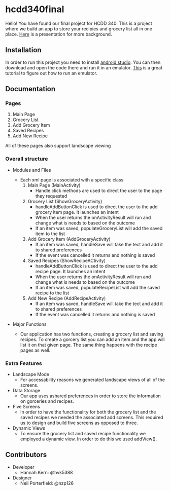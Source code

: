 # hcdd340final
Hello! You have found our final project for HCDD 340. This is a project where we build an app to store your recipies and grocery list all in one place. [Here](https://docs.google.com/presentation/d/16vVkRzxtoKs59somRgJMUaT8Yre56ttmBDhsnWImqKA/edit?usp=sharing) is a presentation for more background.

## Installation
In order to run this project you need to install [android studio](https://developer.android.com/studio/install). You can then download and open the code there and run it in an emulator. [This](https://developer.android.com/training/basics/firstapp/running-app) is a great tutorial to figure out how to run an emulator.

## Documentation
### Pages
1. Main Page
2. Grocery List
3. Add Grocery Item
4. Saved Recipes
5. Add New Recipe

All of these pages also support landscape viewing

### Overall structure 
 - Modules and Files
   * Each xml page is associated with a specific class
     1. Main Page (MainActivity)
         - Handle click methods are used to direct the user to the page they requested
     2. Grocery List (ShowGroceryActivity)
         - handleAddButtonClick is used to direct the user to the add grocery item page. It launches an intent
         - When the user returns the onActivityResult will run and change what is needs to based on the outcome
         - If an item was saved, populateGroceryList will add the saved item to the list
     3. Add Grocery Item (AddGroceryActivity)
         - If an item was saved, handleSave will take the tect and add it to shared preferences
         - If the event was cancelled it returns and nothing is saved
     4. Saved Recipes (ShowRecipeACtivity)
         - handleAddButtonClick is used to direct the user to the add recipe page. It launches an intent
         - When the user returns the onActivityResult will run and change what is needs to based on the outcome
         - If an item was saved, populateRecipeList will add the saved recipe to the list
     5. Add New Recipe (AddRecipeActivity)
         - If an item was saved, handleSave will take the tect and add it to shared preferences
         - If the event was cancelled it returns and nothing is saved

 - Major Functions
    * Our application has two functions, creating a grocery list and saving recipes. To create a gorcery list you can add an item and the app will list it on that given page. The same thing happens with the recipe pages as well.

### Extra Features 
 - Landscape Mode
    * For accessability reasons we generated landscape views of all of the screens.
 - Data Storage
    * Our app uses ashared preferences in order to store the information on gorceries and recipes.
 - Five Screens
    * In order to have the functionality for both the grocery list and the saved recipes we needed the associated add screens. This required us to design and build five screens as opposed to three.
 - Dynamic Views
    * To ensure the grocery list and saved recipe functionality we employed a dynamic view. In order to do this we used addView().

## Contributors
- Developer
  * Hannah Kern: @hvk5388
- Designer
  * Neil Porterfield: @nzp126

